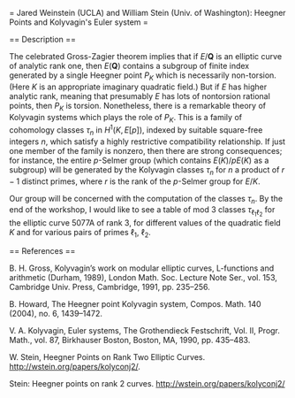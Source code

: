 = Jared Weinstein (UCLA) and William Stein (Univ. of Washington): Heegner Points and Kolyvagin's Euler system =

== Description ==

The celebrated Gross-Zagier theorem implies that if $E/\mathbf{Q}$ is
an elliptic curve of analytic rank one, then $E(\mathbf{Q})$ contains a
subgroup of finite index generated by a single Heegner point $P_K$
which is necessarily non-torsion.   (Here $K$ is an appropriate
imaginary quadratic field.)  But if $E$ has higher analytic rank,
meaning that presumably $E$ has lots of nontorsion rational points,
then $P_K$ is torsion.  Nonetheless, there is a remarkable theory of
Kolyvagin systems which plays the role of $P_K$.  This is a family of
cohomology classes $\tau_n$ in $H^1(K,E[p])$, indexed by suitable
square-free integers $n$, which satisfy a highly restrictive
compatibility relationship.   If just one member of the family is
nonzero, then there are strong consequences;  for instance, the entire
$p$-Selmer group (which contains $E(K)/pE(K)$ as a subgroup) will be
generated by the Kolyvagin classes $\tau_n$ for $n$ a product of $r-1$
distinct primes, where $r$ is the rank of the $p$-Selmer group for
$E/K$.

Our group will be concerned with the computation of the classes
$\tau_n$.   By the end of the workshop, I would like to see a table of
mod 3 classes $\tau_{\ell_1 \ell_2}$ for the elliptic curve 5077A of
rank 3, for different values of the quadratic field $K$ and for
various pairs of primes $\ell_1$, $\ell_2$.

== References ==

B. H. Gross, Kolyvagin’s work on modular elliptic curves, L-functions
and arithmetic (Durham, 1989), London Math. Soc. Lecture Note Ser.,
vol. 153, Cambridge Univ. Press, Cambridge, 1991, pp. 235–256.

B. Howard, The Heegner point Kolyvagin system, Compos. Math. 140
(2004), no. 6, 1439–1472.

V. A. Kolyvagin, Euler systems, The Grothendieck Festschrift, Vol. II,
Progr. Math., vol. 87, Birkhauser Boston, Boston, MA, 1990, pp.
435–483.

W. Stein,  Heegner Points on Rank Two Elliptic Curves.
http://wstein.org/papers/kolyconj2/.


Stein: Heegner points on rank 2 curves.  http://wstein.org/papers/kolyconj2/
